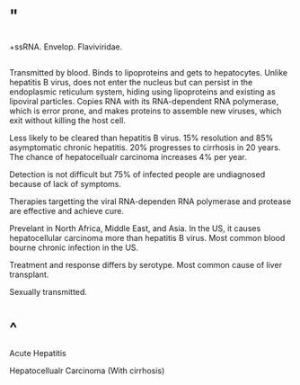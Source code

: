 # "

##

+ssRNA.
Envelop.
Flaviviridae.

##

Transmitted by blood.
Binds to lipoproteins and gets to hepatocytes.
Unlike hepatitis B virus, does not enter the nucleus but can persist in the endoplasmic reticulum system, hiding using lipoproteins and existing as lipoviral particles.
Copies RNA with its RNA-dependent RNA polymerase, which is error prone, and makes proteins to assemble new viruses, which exit without killing the host cell.

Less likely to be cleared than hepatitis B virus.
15% resolution and 85% asymptomatic chronic hepatitis.
20% progresses to cirrhosis in 20 years.
The chance of hepatocellualr carcinoma increases 4% per year.

Detection is not difficult but 75% of infected people are undiagnosed because of lack of symptoms.

Therapies targetting the viral RNA-dependen RNA polymerase and protease are effective and achieve cure.

Prevelant in North Africa, Middle East, and Asia.
In the US, it causes hepatocellular carcinoma more than hepatitis B virus.
Most common blood bourne chronic infection in the US.

Treatment and response differs by serotype.
Most common cause of liver transplant.

Sexually transmitted.

# ^

Acute Hepatitis

Hepatocellualr Carcinoma
(With cirrhosis)

